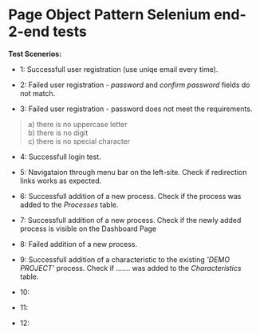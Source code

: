 # Page Object Pattern Selenium end-2-end tests

**Test Scenerios:**

* 1: Successfull user registration (use uniqe email every time).

* 2: Failed user registration - *password* and *confirm password* fields do not match.

* 3: Failed user registration - password does not meet the requirements.
> a) there is no uppercase letter</br>
> b) there is no digit</br>
> c) there is no special character</br>

* 4: Successfull login test.

* 5: Navigataion through menu bar on the left-site. Check if redirection links works as expected.

* 6: Successfull addition of a new process. Check if the process was added to the *Processes* table.

* 7: Successfull addition of a new process. Check if the newly added process is visible on the Dashboard Page 

* 8: Failed addition of a new process.

* 9: Successfull addition of a characteristic to the existing *'DEMO PROJECT'* process. Check if ....... was added to the *Characteristics* table.

* 10: 

* 11:

* 12:
